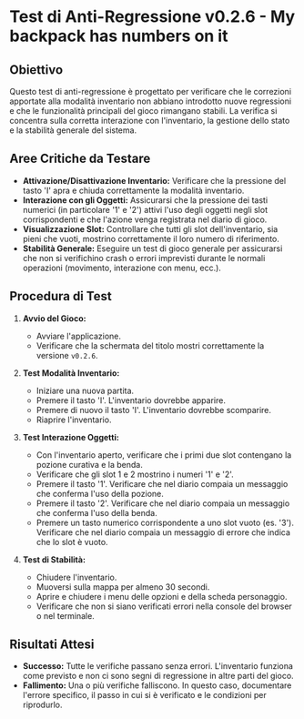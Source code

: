 # Test di Anti-Regressione v0.2.6 - My backpack has numbers on it

## Obiettivo

Questo test di anti-regressione è progettato per verificare che le correzioni apportate alla modalità inventario non abbiano introdotto nuove regressioni e che le funzionalità principali del gioco rimangano stabili. La verifica si concentra sulla corretta interazione con l'inventario, la gestione dello stato e la stabilità generale del sistema.

## Aree Critiche da Testare

- **Attivazione/Disattivazione Inventario:** Verificare che la pressione del tasto 'I' apra e chiuda correttamente la modalità inventario.
- **Interazione con gli Oggetti:** Assicurarsi che la pressione dei tasti numerici (in particolare '1' e '2') attivi l'uso degli oggetti negli slot corrispondenti e che l'azione venga registrata nel diario di gioco.
- **Visualizzazione Slot:** Controllare che tutti gli slot dell'inventario, sia pieni che vuoti, mostrino correttamente il loro numero di riferimento.
- **Stabilità Generale:** Eseguire un test di gioco generale per assicurarsi che non si verifichino crash o errori imprevisti durante le normali operazioni (movimento, interazione con menu, ecc.).

## Procedura di Test

1.  **Avvio del Gioco:**
    *   Avviare l'applicazione.
    *   Verificare che la schermata del titolo mostri correttamente la versione `v0.2.6`.

2.  **Test Modalità Inventario:**
    *   Iniziare una nuova partita.
    *   Premere il tasto 'I'. L'inventario dovrebbe apparire.
    *   Premere di nuovo il tasto 'I'. L'inventario dovrebbe scomparire.
    *   Riaprire l'inventario.

3.  **Test Interazione Oggetti:**
    *   Con l'inventario aperto, verificare che i primi due slot contengano la pozione curativa e la benda.
    *   Verificare che gli slot 1 e 2 mostrino i numeri '1' e '2'.
    *   Premere il tasto '1'. Verificare che nel diario compaia un messaggio che conferma l'uso della pozione.
    *   Premere il tasto '2'. Verificare che nel diario compaia un messaggio che conferma l'uso della benda.
    *   Premere un tasto numerico corrispondente a uno slot vuoto (es. '3'). Verificare che nel diario compaia un messaggio di errore che indica che lo slot è vuoto.

4.  **Test di Stabilità:**
    *   Chiudere l'inventario.
    *   Muoversi sulla mappa per almeno 30 secondi.
    *   Aprire e chiudere i menu delle opzioni e della scheda personaggio.
    *   Verificare che non si siano verificati errori nella console del browser o nel terminale.

## Risultati Attesi

- **Successo:** Tutte le verifiche passano senza errori. L'inventario funziona come previsto e non ci sono segni di regressione in altre parti del gioco.
- **Fallimento:** Una o più verifiche falliscono. In questo caso, documentare l'errore specifico, il passo in cui si è verificato e le condizioni per riprodurlo.